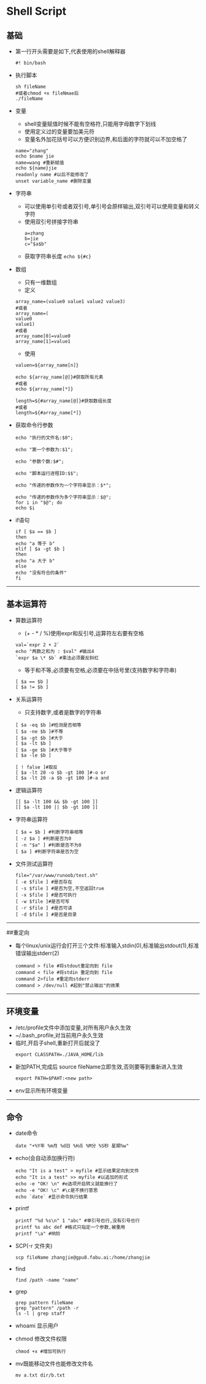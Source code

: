 # Shell Script
## 基础
+ 第一行开头需要是如下,代表使用的shell解释器
    ```shell
    #! bin/bash
    ```
+ 执行脚本
    ```shell
    sh fileName
    #或者chmod +x fileNmae后
    ./fileName
    ```

+ 变量
    + shell变量赋值时候不能有空格符,只能用字母数字下划线
    + 使用定义过的变量要加美元符
    + 变量名外加花括号可以方便识别边界,和后面的字符就可以不加空格了
    ```shell
    name="zhang"
    echo $name jie
    name=wang #重新赋值
    echo ${name}jie
    readonly name #以后不能修改了
    unset variable_name #删除变量

+ 字符串
    + 可以使用单引号或者双引号,单引号会原样输出,双引号可以使用变量和转义字符
    + 使用双引号拼接字符串
        ```shell
        a=zhang
        b=jie
        c="$a$b"
        ```
    + 获取字符串长度
        `echo ${#c}`

+ 数组
    + 只有一维数组
    + 定义
    ```shell
    array_name=(value0 value1 value2 value3)
    #或者
    array_name=(
    value0
    value1)
    #或者
    array_name[0]=value0
    array_name[1]=value1
    ```
    + 使用
    ```shell
    valuen=${array_name[n]}

    echo ${array_name[@]}#获取所有元素
    #或者
    echo ${array_name[*]}

    length=${#array_name[@]}#获取数组长度
    #或者
    length=${#array_name[*]}
    ```
+ 获取命令行参数
    ```shell
    echo "执行的文件名:$0";

    echo "第一个参数为:$1";

    echo "参数个数:$#";

    echo "脚本运行进程ID:$$";

    echo "传递的参数作为一个字符串显示：$*";

    echo "传递的参数作为多个字符串显示：$@";
    for i in "$@"; do
    echo $i
    ```
+ if语句
    ```shell
    if [ $a == $b ]
    then
    echo "a 等于 b"
    elif [ $a -gt $b ]
    then
    echo "a 大于 b"
    else
    echo "没有符合的条件"
    fi
    ```

---
## 基本运算符
+ 算数运算符
    + (+ - * / %)使用expr和反引号,运算符左右要有空格
    ```shell
    val=`expr 2 + 2`
    echo "两数之和为 : $val" #输出4
    `expr $a \* $b` #乘法必须要反斜杠
    ```
    + 等于和不等,必须要有空格,必须要在中括号里(支持数字和字符串)
    ```shell
    [ $a == $b ]
    [ $a != $b ]
    ```
+ 关系运算符
    + 只支持数字,或者是数字的字符串
    ```shell
    [ $a -eq $b ]#检测是否相等
    [ $a -ne $b ]#不等
    [ $a -gt $b ]#大于
    [ $a -lt $b ]
    [ $a -ge $b ]#大于等于
    [ $a -le $b ]

    [ ! false ]#取反
    [ $a -lt 20 -o $b -gt 100 ]#-o or
    [ $a -lt 20 -a $b -gt 100 ]#-a and
    ```

+ 逻辑运算符
    ```shell
    [[ $a -lt 100 && $b -gt 100 ]] 
    [[ $a -lt 100 || $b -gt 100 ]] 
    ```
+ 字符串运算符
    ```shell
    [ $a = $b ] #判断字符串相等
    [ -z $a ] #判断是否为0
    [ -n "$a" ] #判断是否不为0
    [ $a ] #判断字符串是否为空
    ```

+ 文件测试运算符
    ```shell
    file="/var/www/runoob/test.sh"
    [ -e $file ] #是否存在
    [ -s $file ] #是否为空,不空返回true
    [ -x $file ] #是否可执行
    [ -w $file ]#是否可写
    [ -r $file ] #是否可读
    [ -d $file ] #是否是目录
---
##重定向
+ 每个linux/unix运行会打开三个文件:标准输入stdin(0),标准输出stdout(1),标准错误输出stderr(2)
    ```shell
    command > file #将stdout重定向到 file
    command < file #将stdin 重定向到 file
    command 2>file #重定向stderr
    command > /dev/null #起到"禁止输出"的效果

---
## 环境变量
+ /etc/profile文件中添加变量,对所有用户永久生效
+ ~/.bash_profile,对当前用户永久生效
+ 临时,开启子shell,重新打开后就没了
    ```shell
    export CLASSPATH=./JAVA_HOME/lib
    ```
+ 新加PATH,完成后 source fileName立即生效,否则要等到重新进入生效
    ```shell
    export PATH=$PAHT:<new path>
    ```
+ env显示所有环境变量
---
## 命令
+ date命令
    ```shell
    date "+%Y年 %m月 %d日 %H点 %M分 %S秒 星期%w"
    ```
+ echo(会自动添加换行符)
    ```shell
    echo "It is a test" > myfile #显示结果定向到文件
    echo "It is a test" >> myfile #以追加的形式
    echo -e "OK! \n" #e选项开启转义就能换行了
    echo -e "OK! \c" #\c是不换行意思
    echo `date` #显示命令执行结果
    ```
+ printf
    ```shell
    printf "%d %s\n" 1 "abc" #单引号也行,没有引号也行
    printf %s abc def #格式只指定一个参数,被重用
    printf "\a" #响铃

+ SCP(-r 文件夹)
    ```shell
    scp fileName zhangjie@gpu8.fabu.ai:/home/zhangjie
    ```
+ find
    ```shell
    find /path -name "name"
    ```
+ grep
    ```shell
    grep pattern fileName
    grep "pattern" /path -r
    ls -l | grep staff
    ```
+ whoami 显示用户

+ chmod 修改文件权限
    ```shell
    chmod +x #增加可执行
    ```

+ mv既能移动文件也能修改文件名
    ```shell
    mv a.txt dir/b.txt
    ```